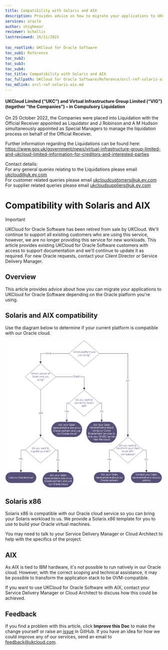 ```yaml
---
title: Compatibility with Solaris and AIX
description: Provides advice on how to migrate your applications to UKCloud for Oracle Software depending on the Oracle platform you're using
services: oracle
author: shighmoor
reviewer: bchallis
lastreviewed: 16/11/2021

toc_rootlink: UKCloud for Oracle Software
toc_sub1: Reference
toc_sub2:
toc_sub3:
toc_sub4:
toc_title: Compatibility with Solaris and AIX
toc_fullpath: UKCloud for Oracle Software/Reference/orcl-ref-solaris-aix.md
toc_mdlink: orcl-ref-solaris-aix.md
---
```


#### UKCloud Limited (“UKC”) and Virtual Infrastructure Group Limited (“VIG”) (together “the Companies”) – in Compulsory Liquidation

On 25 October 2022, the Companies were placed into Liquidation with the Official Receiver appointed as Liquidator and J Robinson and A M Hudson simultaneously appointed as Special Managers to manage the liquidation process on behalf of the Official Receiver.

Further information regarding the Liquidations can be found here: <https://www.gov.uk/government/news/virtual-infrastructure-group-limited-and-ukcloud-limited-information-for-creditors-and-interested-parties>

Contact details:<br>
For any general queries relating to the Liquidations please email <ukcloud@uk.ey.com><br>
For customer related queries please email <ukcloudcustomers@uk.ey.com><br>
For supplier related queries please email <ukcloudsuppliers@uk.ey.com>

# Compatibility with Solaris and AIX

> [!IMPORTANT]
> UKCloud for Oracle Software has been retired from sale by UKCloud. We'll continue to support all existing customers who are using this service, however, we are no longer providing this service for new workloads. This article provides existing UKCloud for Oracle Software customers with access to support documentation and we'll continue to update it as required. For new Oracle requests, contact your Client Director or Service Delivery Manager.

## Overview

This article provides advice about how you can migrate your applications to UKCloud for Oracle Software depending on the Oracle platform you're using.

## Solaris and AIX compatibility

Use the diagram below to determine if your current platform is compatible with our Oracle cloud.

![Solaris and AIX compatibility](images/orcl-solaris-aix.png)

## Solaris x86

Solaris x86 is compatible with our Oracle cloud service so you can bring your Solaris workload to us. We provide a Solaris x86 template for you to use to build your Oracle virtual machines.

You may need to talk to your Service Delivery Manager or Cloud Architect to help with the specifics of the project.

## AIX

As AIX is tied to IBM hardware, it's not possible to run natively in our Oracle cloud. However, with the correct scoping and technical assistance, it may be possible to transform the application stack to be OVM-compatible.

If you want to use UKCloud for Oracle Software with AIX, contact your Service Delivery Manager or Cloud Architect to discuss how this could be achieved.

## Feedback

If you find a problem with this article, click **Improve this Doc** to make the change yourself or raise an [issue](https://github.com/UKCloud/documentation/issues) in GitHub. If you have an idea for how we could improve any of our services, send an email to <feedback@ukcloud.com>.
